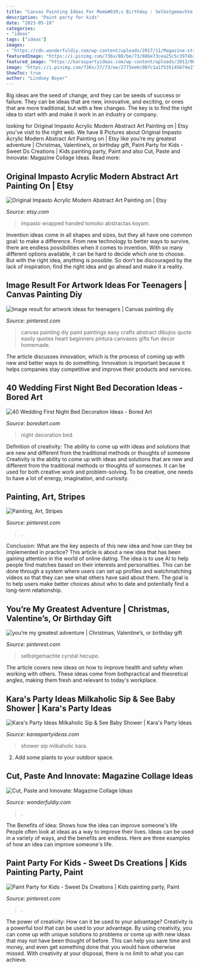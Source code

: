 ```yaml
---
title: "Canvas Painting Ideas For Mom&#039;s Birthday : Selbstgemachte Cyrstal Hecupe"
description: "Paint party for kids"
date: "2023-05-19"
categories:
- "ideas"
tags: ["ideas"]
images:
- "https://cdn.wonderfuldiy.com/wp-content/uploads/2017/11/Magazine-strip-gift-wrap-box.jpg"
featuredImage: "https://i.pinimg.com/736x/88/be/73/88be73cea25c5c3974b33bb076c0f7b5.jpg"
featured_image: "https://karaspartyideas.com/wp-content/uploads/2013/06/milkaholic_baby_shower4.jpg"
image: "https://i.pinimg.com/736x/27/73/ee/2773ee6c007c1a1f535145674e27f202--canvas-paintings-i-love-you.jpg"
ShowToc: true
author: "Lindsey Boyer"
---
```



Big ideas are the seed of change, and they can be seeds of success or failure. They can be ideas that are new, innovative, and exciting, or ones that are more traditional, but with a few changes. The key is to find the right idea to start with and make it work in an industry or company.

	

		
looking for Original Impasto Acrylic Modern Abstract Art Painting on | Etsy you've visit to the right web. We have 8 Pictures about Original Impasto Acrylic Modern Abstract Art Painting on | Etsy like you’re my greatest adventure | Christmas, Valentine’s, or birthday gift, Paint Party for Kids - Sweet Ds Creations | Kids painting party, Paint and also Cut, Paste and Innovate: Magazine Collage Ideas. Read more:
		
    
## Original Impasto Acrylic Modern Abstract Art Painting On | Etsy

<img loading=lazy src="https://i.etsystatic.com/7006002/r/il/505485/438489208/il_794xN.438489208_r44k.jpg" onerror="this.onerror=null;this.src='https://tse3.mm.bing.net/th?id=OIP.f9ANmLPvmPRR5NfTOlD2DQHaJ4&amp;pid=15.1';" alt="Original Impasto Acrylic Modern Abstract Art Painting on | Etsy">

_Source: etsy.com_

>impasto wrapped handed tomoko abstractas koyam. 

	

Invention ideas come in all shapes and sizes, but they all have one common goal: to make a difference. From new technology to better ways to survive, there are endless possibilities when it comes to invention. With so many different options available, it can be hard to decide which one to choose. But with the right idea, anything is possible. So don’t be discouraged by the lack of inspiration; find the right idea and go ahead and make it a reality.

    
## Image Result For Artwork Ideas For Teenagers | Canvas Painting Diy

<img loading=lazy src="https://i.pinimg.com/736x/27/73/ee/2773ee6c007c1a1f535145674e27f202--canvas-paintings-i-love-you.jpg" onerror="this.onerror=null;this.src='https://tse3.mm.bing.net/th?id=OIP.Ox9pdkvm9DKuGAABjqJEXgHaJ3&amp;pid=15.1';" alt="Image result for artwork ideas for teenagers | Canvas painting diy">

_Source: pinterest.com_

>canvas painting diy paint paintings easy crafts abstract dibujos quote easily quotes heart beginners pintura canvases gifts fun decor homemade. 

	

The article discusses innovation, which is the process of coming up with new and better ways to do something. Innovation is important because it helps companies stay competitive and improve their products and services.

    
## 40 Wedding First Night Bed Decoration Ideas - Bored Art

<img loading=lazy src="https://www.boredart.com/wp-content/uploads/2016/03/Wedding-1st-night-bed-decoration-ideas-8.jpg" onerror="this.onerror=null;this.src='https://tse1.mm.bing.net/th?id=OIP.EsiAeDI8uQ4c_7ZH87iZ_gHaJ4&amp;pid=15.1';" alt="40 Wedding First Night Bed Decoration Ideas - Bored Art">

_Source: boredart.com_

>night decoration bed. 

	

Definition of creativity: The ability to come up with ideas and solutions that are new and different from the traditional methods or thoughts of someone
Creativity is the ability to come up with ideas and solutions that are new and different from the traditional methods or thoughts of someones. It can be used for both creative work and problem-solving. To be creative, one needs to have a lot of energy, imagination, and curiosity.

    
## Painting, Art, Stripes

<img loading=lazy src="https://i.pinimg.com/736x/34/75/1e/34751ecbfdb47ccaed8a51b519d40cba--stripes.jpg" onerror="this.onerror=null;this.src='https://tse1.mm.bing.net/th?id=OIP.KwD44bCCifZCRoC_GG8LkwHaGA&amp;pid=15.1';" alt="Painting, Art, Stripes">

_Source: pinterest.com_

>. 

	

Conclusion: What are the key aspects of this new idea and how can they be implemented in practice?
This article is about a new idea that has been gaining attention in the world of online dating. The idea is to use AI to help people find matches based on their interests and personalities. This can be done through a system where users can set up profiles and watchmatching videos so that they can see what others have said about them. The goal is to help users make better choices about who to date and potentially find a long-term relationship.

    
## You’re My Greatest Adventure | Christmas, Valentine’s, Or Birthday Gift

<img loading=lazy src="https://i.pinimg.com/736x/88/be/73/88be73cea25c5c3974b33bb076c0f7b5.jpg" onerror="this.onerror=null;this.src='https://tse4.mm.bing.net/th?id=OIP.fB-Gs4T1OADKnwBQhIA1PgHaNJ&amp;pid=15.1';" alt="you’re my greatest adventure | Christmas, Valentine’s, or birthday gift">

_Source: pinterest.com_

>selbstgemachte cyrstal hecupe. 

	

The article covers new ideas on how to improve health and safety when working with others. These ideas come from bothpractical and theoretical angles, making them fresh and relevant to today's workplace.

    
## Kara&#039;s Party Ideas Milkaholic Sip &amp; See Baby Shower | Kara&#039;s Party Ideas

<img loading=lazy src="https://karaspartyideas.com/wp-content/uploads/2013/06/milkaholic_baby_shower4.jpg" onerror="this.onerror=null;this.src='https://tse3.mm.bing.net/th?id=OIP.kYBYRDAn3lHWJePF43z_SAHaK-&amp;pid=15.1';" alt="Kara&#039;s Party Ideas Milkaholic Sip &amp; See Baby Shower | Kara&#039;s Party Ideas">

_Source: karaspartyideas.com_

>shower sip milkaholic kara. 

	

2. Add some plants to your outdoor space.

    
## Cut, Paste And Innovate: Magazine Collage Ideas

<img loading=lazy src="https://cdn.wonderfuldiy.com/wp-content/uploads/2017/11/Magazine-strip-gift-wrap-box.jpg" onerror="this.onerror=null;this.src='https://tse3.mm.bing.net/th?id=OIP.rrVluVNouRRxpHd7mR1rCAHaE8&amp;pid=15.1';" alt="Cut, Paste and Innovate: Magazine Collage Ideas">

_Source: wonderfuldiy.com_

>. 

	

The Benefits of Idea: Shows how the idea can improve someone's life
People often look at ideas as a way to improve their lives. Ideas can be used in a variety of ways, and the benefits are endless. Here are three examples of how an idea can improve someone's life.

    
## Paint Party For Kids - Sweet Ds Creations | Kids Painting Party, Paint

<img loading=lazy src="https://i.pinimg.com/736x/01/5a/5c/015a5cbfdd0c28d9bc19af513165757a.jpg" onerror="this.onerror=null;this.src='https://tse4.mm.bing.net/th?id=OIP.mPeRJeqi5UVCPV5vjhxq_gHaLG&amp;pid=15.1';" alt="Paint Party for Kids - Sweet Ds Creations | Kids painting party, Paint">

_Source: pinterest.com_

>. 

	

The power of creativity: How can it be used to your advantage?
Creativity is a powerful tool that can be used to your advantage. By using creativity, you can come up with unique solutions to problems or come up with new ideas that may not have been thought of before. This can help you save time and money, and even get something done that you would have otherwise missed. With creativity at your disposal, there is no limit to what you can achieve.

